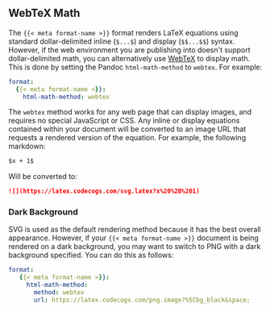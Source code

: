 ## WebTeX Math

The `{{< meta format-name >}}` format renders LaTeX equations using standard dollar-delimited inline (`$...$`) and display (`$$...$$`) syntax. However, if the web environment you are publishing into doesn't support dollar-delimited math, you can alternatively use  [WebTeX](https://github.com/KTHse/webtex) to display math. This is done by setting the Pandoc `html-math-method` to `webtex`. For example:

``` yaml
format:
  {{< meta format-name >}}:
    html-math-method: webtex
```

The `webtex` method works for any web page that can display images, and requires no special JavaScript or CSS. Any inline or display equations contained within your document will be converted to an image URL that requests a rendered version of the equation. For example, the following markdown:

``` markdown
$x + 1$
```

Will be converted to:

``` markdown
![](https://latex.codecogs.com/svg.latex?x%20%2B%201)
```

### Dark Background

SVG is used as the default rendering method because it has the best overall appearance. However, if your `{{< meta format-name >}}` document is being rendered on a dark background, you may want to switch to PNG with a dark background specified. You can do this as follows:

``` yaml
format:
   {{< meta format-name >}}:
     html-math-method: 
       method: webtex
       url: https://latex.codecogs.com/png.image?%5Cbg_black&space;
```

